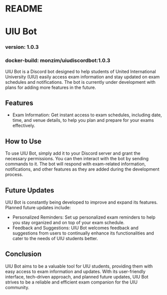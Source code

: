 # README

# **UIU Bot**

### version: 1.0.3

### docker-build: monzim/uiudiscordbot:1.0.3

UIU Bot is a Discord bot designed to help students of United International University (UIU) easily access exam information and stay updated on exam schedules and notifications. The bot is currently under development with plans for adding more features in the future.

## **Features**

- Exam Information: Get instant access to exam schedules, including date, time, and venue details, to help you plan and prepare for your exams effectively.

## **How to Use**

To use UIU Bot, simply add it to your Discord server and grant the necessary permissions. You can then interact with the bot by sending commands to it. The bot will respond with exam-related information, notifications, and other features as they are added during the development process.

## **Future Updates**

UIU Bot is constantly being developed to improve and expand its features. Planned future updates include:

- Personalized Reminders: Set up personalized exam reminders to help you stay organized and on top of your exam schedule.
- Feedback and Suggestions: UIU Bot welcomes feedback and suggestions from users to continually enhance its functionalities and cater to the needs of UIU students better.

## **Conclusion**

UIU Bot aims to be a valuable tool for UIU students, providing them with easy access to exam information and updates. With its user-friendly interface, tech-driven approach, and planned future updates, UIU Bot strives to be a reliable and efficient exam companion for the UIU community.
